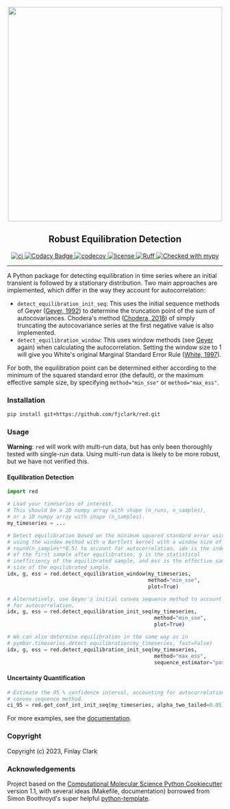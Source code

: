
<p align="center">
  <img src="https://github.com/fjclark/red/assets/90148170/5b0cf397-f902-4a43-9323-6414aa408d1a" width="500">
</p>

<h2 align="center">Robust Equilibration Detection</h2>

<p align="center">
  <a href="https://github.com/fjclark/red/actions?query=workflow%3ACI">
    <img alt="ci" src="https://github.com/fjclark/red/workflows/CI/badge.svg" />
  </a>
  <a href="https://app.codacy.com/gh/fjclark/red/dashboard?utm_source=gh&utm_medium=referral&utm_content=&utm_campaign=Badge_grade">
    <img alt="Codacy Badge" src="https://app.codacy.com/project/badge/Grade/fff40e5573f847399bee98eef495f8c6" />
  </a>
  <a href="https://codecov.io/gh/fjclark/red/branch/main">
    <img alt="codecov" src="https://codecov.io/gh/fjclark/red/branch/main/graph/badge.svg" />
  </a>
  <a href="https://opensource.org/licenses/MIT">
    <img alt="license" src="https://img.shields.io/badge/License-MIT-yellow.svg" />
  </a>
  <a href="https://github.com/astral-sh/ruff">
    <img alt="Ruff" src="https://img.shields.io/endpoint?url=https://raw.githubusercontent.com/astral-sh/ruff/main/assets/badge/v2.json" />
  </a>
  <a href="https://mypy-lang.org/">
    <img alt="Checked with mypy" src="https://www.mypy-lang.org/static/mypy_badge.svg" />
  </a>
</p>

---


A Python package for detecting equilibration in time series where an initial transient is followed by a stationary distribution. Two main approaches are implemented, which differ in the way they account for autocorrelation:

  - `detect_equilibration_init_seq`: This uses the initial sequence methods of Geyer ([Geyer, 1992](https://www.jstor.org/stable/2246094)) to determine the truncation point of the sum of autocovariances. Chodera's method ([Chodera, 2016](https://pubs.acs.org/doi/full/10.1021/acs.jctc.5b00784)) of simply truncating the autocovariance series at the first negative value is also implemented.
  - `detect_equilibration_window`: This uses window methods (see [Geyer](https://www.jstor.org/stable/2246094) again) when calculating the
autocorrelation. Setting the window size to 1 will give you White's original Marginal Standard Error Rule ([White, 1997](https://journals.sagepub.com/doi/abs/10.1177/003754979706900601)).

For both, the equilibration point can be determined either according to the minimum of the squared standard error (the default), or the maximum effective sample size, by specifying `method="min_sse"` or `method="max_ess"`.

### Installation

```bash
pip install git+https://github.com/fjclark/red.git
```

### Usage

**Warning**: `red` will work with multi-run data, but has only been thoroughly tested with single-run data. Using multi-run data is likely to be more robust, but we have not verified this.

#### Equilibration Detection

```python
import red

# Load your timeseries of interest.
# This should be a 2D numpy array with shape (n_runs, n_samples),
# or a 1D numpy array with shape (n_samples).
my_timeseries = ...

# Detect equilibration based on the minimum squared standard error using
# using the window method with a Bartlett kernel with a window size of
# round(n_samples**0.5) to account for autocorrelation. idx is the index
# of the first sample after equilibration, g is the statistical
# inefficiency of the equilibrated sample, and ess is the effective sample
# size of the equilibrated sample.
idx, g, ess = red.detect_equilibration_window(my_timeseries,
                                              method="min_sse",
                                              plot=True)

# Alternatively, use Geyer's initial convex sequence method to account
# for autocorrelation.
idx, g, ess = red.detect_equilibration_init_seq(my_timeseries,
                                                method="min_sse",
                                                plot=True)

# We can also determine equilibration in the same way as in
# pymbar.timeseries.detect_equilibration(my_timeseries, fast=False)
idx, g, ess = red.detect_equilibration_init_seq(my_timeseries,
                                                method="max_ess",
                                                sequence_estimator="positive")
```

#### Uncertainty Quantification

```python
# Estimate the 95 % confidence interval, accounting for autocorrelation using Geyer's initial
# convex sequence method.
ci_95 = red.get_conf_int_init_seq(my_timeseries, alpha_two_tailed=0.05)

```

For more examples, see the [documentation](https://fjclark.github.io/red/latest/examples/).

### Copyright

Copyright (c) 2023, Finlay Clark


### Acknowledgements

Project based on the
[Computational Molecular Science Python Cookiecutter](https://github.com/molssi/cookiecutter-cms) version 1.1, with several ideas (Makefile, documentation) borrowed from Simon Boothroyd's super helpful [python-template](https://github.com/SimonBoothroyd/python-template).
